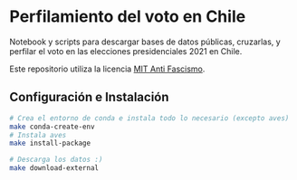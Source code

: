 # Perfilamiento del voto en Chile

Notebook y scripts para descargar bases de datos públicas, cruzarlas, y perfilar el voto en las elecciones presidenciales 2021 en Chile.

Este repositorio utiliza la licencia [MIT Anti Fascismo](https://github.com/jamiebuilds/anti-fascist-mit-license).

## Configuración e Instalación

```sh
# Crea el entorno de conda e instala todo lo necesario (excepto aves)
make conda-create-env
# Instala aves
make install-package

# Descarga los datos :)
make download-external
```